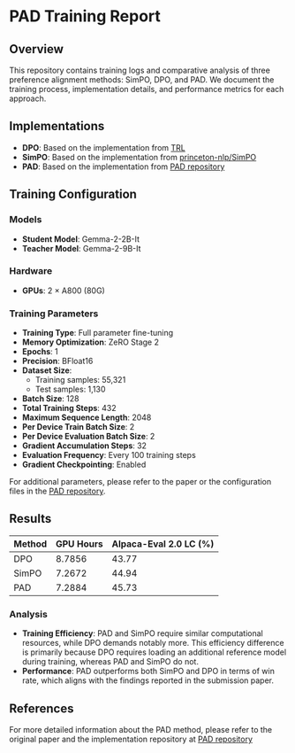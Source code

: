 # PAD Training Report

## Overview
This repository contains training logs and comparative analysis of three preference alignment methods: SimPO, DPO, and PAD. We document the training process, implementation details, and performance metrics for each approach.

## Implementations
- **DPO**: Based on the implementation from [TRL](https://github.com/huggingface/trl)
- **SimPO**: Based on the implementation from [princeton-nlp/SimPO](https://github.com/princeton-nlp/SimPO)
- **PAD**: Based on the implementation from [PAD repository](https://anonymous.4open.science/r/PAD-E8C6)

## Training Configuration

### Models
- **Student Model**: Gemma-2-2B-It
- **Teacher Model**: Gemma-2-9B-It

### Hardware
- **GPUs**: 2 × A800 (80G)

### Training Parameters
- **Training Type**: Full parameter fine-tuning
- **Memory Optimization**: ZeRO Stage 2
- **Epochs**: 1
- **Precision**: BFloat16
- **Dataset Size**:
  - Training samples: 55,321
  - Test samples: 1,130
- **Batch Size**: 128
- **Total Training Steps**: 432
- **Maximum Sequence Length**: 2048
- **Per Device Train Batch Size**: 2
- **Per Device Evaluation Batch Size**: 2
- **Gradient Accumulation Steps**: 32
- **Evaluation Frequency**: Every 100 training steps
- **Gradient Checkpointing**: Enabled

For additional parameters, please refer to the paper or the configuration files in the [PAD repository](https://anonymous.4open.science/r/PAD-E8C6/).

## Results

| Method | GPU Hours | Alpaca-Eval 2.0 LC (%) |
|--------|-----------|---------------------------------|
| DPO    | 8.7856    | 43.77                           |
| SimPO  | 7.2672    | 44.94                           |
| PAD    | 7.2884    | 45.73                           |

### Analysis
- **Training Efficiency**: PAD and SimPO require similar computational resources, while DPO demands notably more. This efficiency difference is primarily because DPO requires loading an additional reference model during training, whereas PAD and SimPO do not.
- **Performance**: PAD outperforms both SimPO and DPO in terms of win rate, which aligns with the findings reported in the submission paper.

## References
For more detailed information about the PAD method, please refer to the original paper and the implementation repository at [PAD repository](https://anonymous.4open.science/r/PAD-E8C6/)
